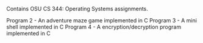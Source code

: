 Contains OSU CS 344: Operating Systems assignments.

Program 2 - An adventure maze game implemented in C
Program 3 - A mini shell implemented in C
Program 4 - A encryption/decryption program implemented in C 
